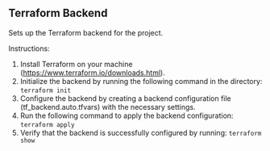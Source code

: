## Terraform Backend 
Sets up the Terraform backend for the project.

Instructions:
1. Install Terraform on your machine (https://www.terraform.io/downloads.html).
2. Initialize the backend by running the following command in the directory:
    `terraform init`
4. Configure the backend by creating a backend configuration file (tf_backend.auto.tfvars) with the necessary settings.
5. Run the following command to apply the backend configuration:
    `terraform apply`
6. Verify that the backend is successfully configured by running:
    `terraform show`